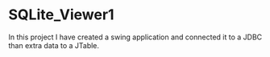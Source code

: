 # SQLite_Viewer1
In this project I have created a swing application and connected it to a JDBC than extra data to a JTable.
